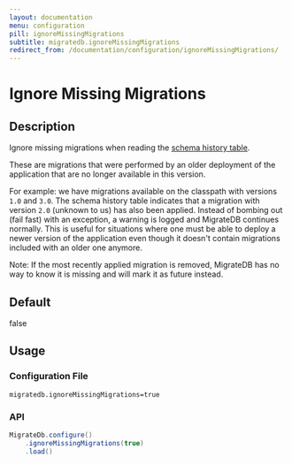 ```yaml
---
layout: documentation
menu: configuration
pill: ignoreMissingMigrations
subtitle: migratedb.ignoreMissingMigrations
redirect_from: /documentation/configuration/ignoreMissingMigrations/
---
```


# Ignore Missing Migrations

## Description

Ignore missing migrations when reading
the [schema history table](/migratedb/documentation/concepts/migrations#schema-history-table).

These are migrations that were performed by an older deployment of the application that are no longer available in this
version.

For example: we have migrations available on the classpath with versions `1.0` and `3.0`. The schema history table
indicates that a migration with version `2.0` (unknown to us) has also been applied. Instead of bombing out (fail fast)
with an exception, a warning is logged and MigrateDB continues normally. This is useful for situations where one must be
able to deploy a newer version of the application even though it doesn't contain migrations included with an older one
anymore.

Note: If the most recently applied migration is removed, MigrateDB has no way to know it is missing and will mark it as
future instead.

## Default

false

## Usage


### Configuration File

```properties
migratedb.ignoreMissingMigrations=true
```

### API

```java
MigrateDb.configure()
    .ignoreMissingMigrations(true)
    .load()
```
